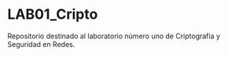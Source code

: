 # LAB01_Cripto
Repositorio destinado al laboratorio número uno de Criptografía y Seguridad en Redes.
